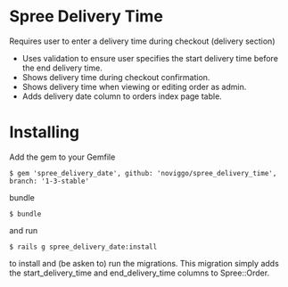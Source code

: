 Spree Delivery Time
=================

Requires user to enter a delivery time during checkout (delivery
section)

* Uses validation to ensure user specifies the start delivery time
before the end delivery time.
* Shows delivery time during checkout confirmation.
* Shows delivery time when viewing or editing order as admin.
* Adds delivery date column to orders index page table.

Installing
=======

Add the gem to your Gemfile

    $ gem 'spree_delivery_date', github: 'noviggo/spree_delivery_time', branch: '1-3-stable'

bundle

    $ bundle

and run

    $ rails g spree_delivery_date:install

to install and (be asken to) run the migrations. This migration simply
adds the start_delivery_time and end_delivery_time columns to Spree::Order.
